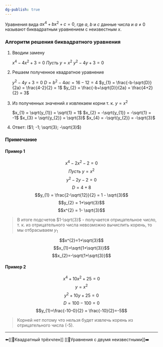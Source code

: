 ```yaml
---
dg-publish: true
---
```

Уравнения вида $ax^{4}+bx^{2}+c=0$, где $a,\ b$ и $с$ данные числа и $a\ ≠\ 0$ называют биквадратным уравнением с неизвестным $x$.
### Алгоритм решения биквадратного уравнения
1. Вводим замену
	
	$x^{4}-4x^{2}+3=0$
	$Пусть\ y = x^{2}$
	$y^{2}-4y+3=0$
	
1. Решаем полученное квадратное уравнение
	
	$y^{2}-4y+3=0$
	$D = b^{2}-4ac = 16-12 = 4$
	$y_{1} = \frac{-b-\sqrt{D}}{2a} = \frac{4-2}{2} = 1$
	$y_{2} = \frac{-b+\sqrt{D}}{2a} = \frac{4+2}{2} = 3$
	
1. Из полученных значений $x$ извлекаем корни т. к. $y =x^{2}$
	
	$x_{1} = \sqrt{y_{1}} = \sqrt{1} = 1$
	$x_{2} = -\sqrt{y_{1}} = -\sqrt{1} = -1$
	$x_{3} = \sqrt{y_{2}} = \sqrt{3}$
	$x_{4} = -\sqrt{y_{2}} = -\sqrt{3}$
	
1. Ответ: ($1; -1; \sqrt{3}; -\sqrt{3}$)
### Примечание
#### Пример 1
$$x^{4}-2x^{2}-2=0$$
$$Пусть\ y = x^{2}$$
$$y^{2}-2y-2=0$$
$$D=4+8$$
$$y_{1} = \frac{2-\sqrt{12}}{2} = 1 - \sqrt{3}$$
$$y_{2} = 1+\sqrt{3}$$
$$x^{2} = 1- \sqrt{3}$$
>В итоге подсчетов $1-\sqrt{3}$ - получается отрицательное число, т. к. из отрицательного числа невозможно вычислить корень, то мы отбрасываем $y_{1}$

$$x^{2}=1+\sqrt{3}$$
$$x_{1}=\sqrt{1+\sqrt{3}}$$
$$x_{2}=-\sqrt{1+\sqrt{3}}$$
#### Пример 2
$$x^{4}+10x^{2}+25=0$$
$$y=x^{2}$$
$$y^{2}+10y+25=0$$
$$D = 100 - 100 =0$$
$$y_{1}=\frac{-10-0}{2} = \frac{-10}{2}=-5$$
>Корней нет потому что нельзя будет извлечь корень из отрицательного числа (-5).

---
⬅️[[📒Квадратный трёхчлен]]
[[📒Уравнения с двумя неизвестными]]➡️
